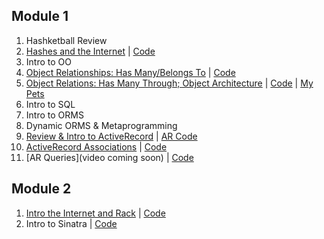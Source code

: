 ## Module 1
1. Hashketball Review
2. [Hashes and the Internet](https://www.youtube.com/watch?v=HgvTZRanVCE) | [Code](https://github.com/learn-co-curriculum/web-080717)
3. Intro to OO
4. [Object Relationships: Has Many/Belongs To](https://www.youtube.com/watch?v=QdnOpFrvA1s) | [Code](https://github.com/learn-co-curriculum/oo-relations-has-many-belongs-to-web-080717/)
5. [Object Relations: Has Many Through; Object Architecture](https://www.youtube.com/watch?v=TcuLsROjws8) | [Code](https://github.com/learn-co-curriculum/oo-relations-has-many-belongs-to-web-080717) | [My Pets](https://github.com/learn-co-curriculum/my-pets-modules-redo-starter)
6. Intro to SQL
7. Intro to ORMS
8. Dynamic ORMS & Metaprogramming
9. [Review & Intro to ActiveRecord](https://www.youtube.com/watch?v=L_MI74Zw08A) | [AR Code](https://github.com/learn-co-curriculum/web-080717-ActiveRecord-Intro)
10. [ActiveRecord Associations](https://www.youtube.com/watch?v=B_tZJvsuSEQ) | [Code](https://github.com/learn-co-curriculum/web-080717-ar-associations)
11. [AR Queries](video coming soon) | [Code](https://github.com/learn-co-curriculum/web-080717-ar-query-methods)

## Module 2 
1. [Intro the Internet and Rack](https://www.youtube.com/watch?v=UJFAOUkXS68) | [Code](https://github.com/learn-co-curriculum/intro-to-the-internet-starter-code)
2. Intro to Sinatra | [Code](https://github.com/RachelSa/sinatra-snack-tracker)

